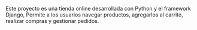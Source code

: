Este proyecto es una tienda online desarrollada con Python y el framework Django,
Permite a los usuarios navegar productos, agregarlos al carrito, realizar compras y gestionar pedidos.
